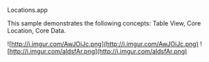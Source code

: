 Locations.app

This sample demonstrates the following concepts: Table View, Core Location, Core Data.

![http://i.imgur.com/AwJOiJc.png](http://i.imgur.com/AwJOiJc.png)
![http://i.imgur.com/aldsfAr.png](http://i.imgur.com/aldsfAr.png)
